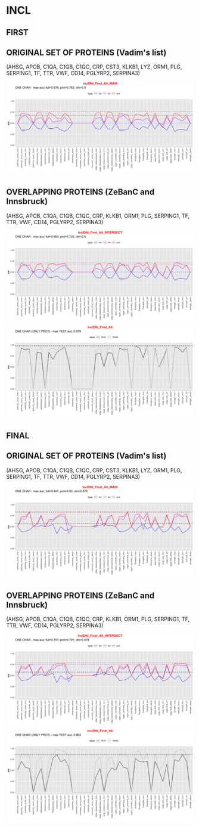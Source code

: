 # INCL

## FIRST

## ORIGINAL SET OF PROTEINS (Vadim's list)

(AHSG, APOB, C1QA, C1QB, C1QC, CRP, CST3, KLKB1, LYZ, ORM1, PLG, SERPING1, TF, TTR, VWF, CD14, PGLYRP2, SERPINA3)

![Image](InclDNI_First_Alt_MAIN.png)

## OVERLAPPING PROTEINS (ZeBanC and Innsbruck)

(AHSG, APOB, C1QA, C1QB, C1QC, CRP, KLKB1, ORM1, PLG, SERPING1, TF, TTR, VWF, CD14, PGLYRP2, SERPINA3)

![Image](InclDNI_First_Alt_INTERSECT.png)
![Image](InclDNI_First_Alt.png)

## FINAL

## ORIGINAL SET OF PROTEINS (Vadim's list)

(AHSG, APOB, C1QA, C1QB, C1QC, CRP, CST3, KLKB1, LYZ, ORM1, PLG, SERPING1, TF, TTR, VWF, CD14, PGLYRP2, SERPINA3)

![Image](InclDNI_Final_Alt_MAIN.png)

## OVERLAPPING PROTEINS (ZeBanC and Innsbruck)

(AHSG, APOB, C1QA, C1QB, C1QC, CRP, KLKB1, ORM1, PLG, SERPING1, TF, TTR, VWF, CD14, PGLYRP2, SERPINA3)

![Image](InclDNI_Final_Alt_INTERSECT.png)
![Image](InclDNI_Final_Alt.png)
